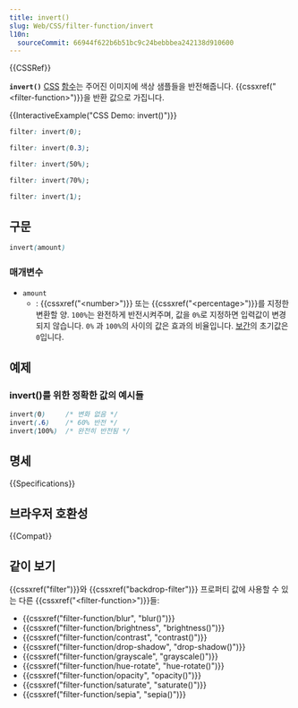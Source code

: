 ```yaml
---
title: invert()
slug: Web/CSS/filter-function/invert
l10n:
  sourceCommit: 66944f622b6b51bc9c24bebbbea242138d910600
---
```


{{CSSRef}}

**`invert()`** [CSS](/ko/docs/Web/CSS) [함수](/ko/docs/Web/CSS/CSS_Functions)는 주어진 이미지에 색상 샘플들을 반전해줍니다. {{cssxref("&lt;filter-function&gt;")}}을 반환 값으로 가집니다.

{{InteractiveExample("CSS Demo: invert()")}}

```css interactive-example-choice
filter: invert(0);
```

```css interactive-example-choice
filter: invert(0.3);
```

```css interactive-example-choice
filter: invert(50%);
```

```css interactive-example-choice
filter: invert(70%);
```

```css interactive-example-choice
filter: invert(1);
```

## 구문

```css
invert(amount)
```

### 매개변수

- `amount`
  - : {{cssxref("&lt;number&gt;")}} 또는 {{cssxref("&lt;percentage&gt;")}}를 지정한 변환할 양. `100%`는 완전하게 반전시켜주며, 값을 `0%`로 지정하면 입력값이 변경되지 않습니다. `0%` 과 `100%`의 사이의 값은 효과의 비율입니다. [보간](/ko/docs/Glossary/Interpolation)의 초기값은 `0`입니다.

## 예제

### invert()를 위한 정확한 값의 예시들

```css
invert(0)     /* 변화 없음 */
invert(.6)    /* 60% 반전 */
invert(100%)  /* 완전히 반전됨 */
```

## 명세

{{Specifications}}

## 브라우저 호환성

{{Compat}}

## 같이 보기

{{cssxref("filter")}}와 {{cssxref("backdrop-filter")}} 프로퍼티 값에 사용할 수 있는 다른 {{cssxref("&lt;filter-function&gt;")}}들:

- {{cssxref("filter-function/blur", "blur()")}}
- {{cssxref("filter-function/brightness", "brightness()")}}
- {{cssxref("filter-function/contrast", "contrast()")}}
- {{cssxref("filter-function/drop-shadow", "drop-shadow()")}}
- {{cssxref("filter-function/grayscale", "grayscale()")}}
- {{cssxref("filter-function/hue-rotate", "hue-rotate()")}}
- {{cssxref("filter-function/opacity", "opacity()")}}
- {{cssxref("filter-function/saturate", "saturate()")}}
- {{cssxref("filter-function/sepia", "sepia()")}}
